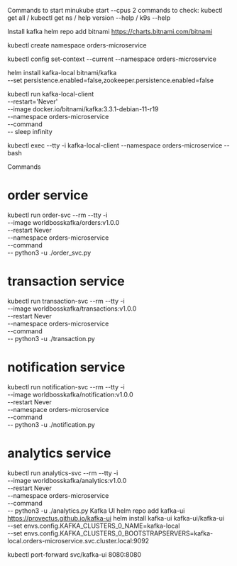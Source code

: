 Commands to start
minukube start --cpus 2
commands to check: kubectl get all / kubectl get ns / help version --help / k9s --help

Install kafka
helm repo add bitnami https://charts.bitnami.com/bitnami

kubectl create namespace orders-microservice

kubectl config set-context --current --namespace orders-microservice

helm install kafka-local bitnami/kafka \
--set persistence.enabled=false,zookeeper.persistence.enabled=false

kubectl run kafka-local-client \
    --restart='Never' \
    --image docker.io/bitnami/kafka:3.3.1-debian-11-r19 \
    --namespace orders-microservice \
    --command \
    -- sleep infinity

kubectl exec --tty -i kafka-local-client --namespace orders-microservice -- bash


Commands
# order service
kubectl run order-svc --rm --tty -i \
    --image worldbosskafka/orders:v1.0.0 \
    --restart Never \
    --namespace orders-microservice \
    --command \
    -- python3 -u ./order_svc.py
    
# transaction service
kubectl run transaction-svc --rm --tty -i \
    --image worldbosskafka/transactions:v1.0.0 \
    --restart Never \
    --namespace orders-microservice \
    --command \
    -- python3 -u ./transaction.py
    
# notification service
kubectl run notification-svc --rm --tty -i \
    --image worldbosskafka/notification:v1.0.0 \
    --restart Never \
    --namespace orders-microservice \
    --command \
    -- python3 -u ./notification.py
    
# analytics service
kubectl run analytics-svc --rm --tty -i \
    --image worldbosskafka/analytics:v1.0.0 \
    --restart Never \
    --namespace orders-microservice \
    --command \
    -- python3 -u ./analytics.py
Kafka UI
helm repo add kafka-ui https://provectus.github.io/kafka-ui
helm install kafka-ui kafka-ui/kafka-ui \
--set envs.config.KAFKA_CLUSTERS_0_NAME=kafka-local \
--set envs.config.KAFKA_CLUSTERS_0_BOOTSTRAPSERVERS=kafka-local.orders-microservice.svc.cluster.local:9092

kubectl port-forward svc/kafka-ui 8080:8080